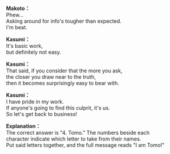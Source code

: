 # 

  
**Makoto：**  
Phew...  
Asking around for info's tougher than expected.  
I'm beat.  
  
**Kasumi：**  
It's basic work,  
but definitely not easy.  
  
**Kasumi：**  
That said, if you consider that the more you ask,  
the closer you draw near to the truth,  
then it becomes surprisingly easy to bear with.  
  
**Kasumi：**  
I have pride in my work.  
If anyone's going to find this culprit, it's us.  
So let's get back to business!  
  
**Explanation：**  
The correct answer is \"4. Tomo.\" The numbers beside each  
character indicate which letter to take from their names.  
Put said letters together, and the full message reads \"I am Tomo!\"  
